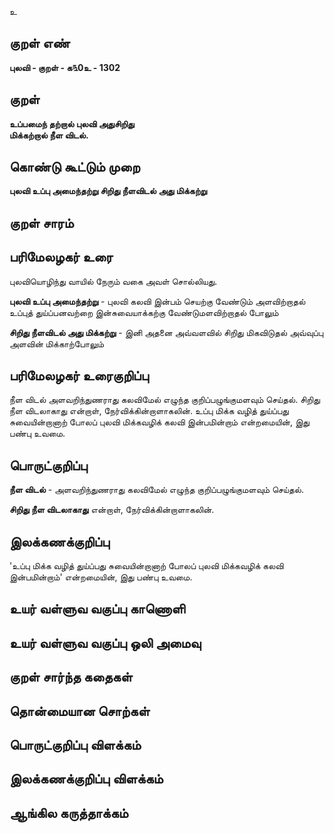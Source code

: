 உ

## குறள் எண் 

**புலவி - குறள் - க௩0உ - 1302**

## குறள் 

**உப்பமைந் தற்றால் புலவி அதுசிறிது  
மிக்கற்றால் நீள விடல்.** 

## கொண்டு கூட்டும் முறை

**புலவி உப்பு அமைந்தற்று சிறிது நீளவிடல் அது மிக்கற்று**

## குறள் சாரம் 


## பரிமேலழகர் உரை

புலவியொழிந்து வாயில் நேரும் வகை அவள் சொல்லியது. 

**புலவி உப்பு அமைந்தற்று** - புலவி கலவி இன்பம் செயற்கு வேண்டும் அளவிற்றாதல் உப்புத் துய்ப்பனவற்றை இன்சுவையாக்கற்கு வேண்டுமளவிற்றாதல் போலும் 

**சிறிது நீளவிடல் அது மிக்கற்று** - இனி அதனை அவ்வளவில் சிறிது மிகவிடுதல் அவ்வுப்பு அளவின் மிக்காற்போலும்

## பரிமேலழகர் உரைகுறிப்பு   

நீள விடல் அளவறிந்துணராது கலவிமேல் எழுந்த குறிப்பழுங்குமளவும் செய்தல். சிறிது நீள விடலாகாது என்றாள், நேர்விக்கின்றாளாகலின். உப்பு மிக்க வழித் துய்ப்பது சுவையின்றானாற் போலப் புலவி மிக்கவழிக் கலவி இன்பமின்றாம் என்றமையின், இது பண்பு உவமை.

## பொருட்குறிப்பு 

**நீள விடல்** - அளவறிந்துணராது கலவிமேல் எழுந்த குறிப்பழுங்குமளவும் செய்தல். 

**சிறிது நீள விடலாகாது** என்றாள், நேர்விக்கின்றாளாகலின்.

## இலக்கணக்குறிப்பு  

'உப்பு மிக்க வழித் துய்ப்பது சுவையின்றானாற் போலப் புலவி மிக்கவழிக் கலவி இன்பமின்றாம்' என்றமையின், இது பண்பு உவமை.

## உயர் வள்ளுவ வகுப்பு காணொளி


## உயர் வள்ளுவ வகுப்பு ஒலி அமைவு 

 
## குறள் சார்ந்த கதைகள் 


## தொன்மையான சொற்கள்


## பொருட்குறிப்பு விளக்கம்


## இலக்கணக்குறிப்பு விளக்கம்


## ஆங்கில கருத்தாக்கம் 


